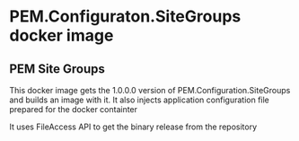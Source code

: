 # PEM.Configuraton.SiteGroups docker image
## PEM Site Groups
This docker image gets the 1.0.0.0 version of PEM.Configuration.SiteGroups and builds an image with it. 
It also injects application configuration file prepared for the docker containter

It uses FileAccess API to get the binary release from the repository
